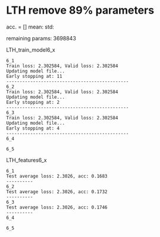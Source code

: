 # LTH remove 89% parameters
acc. = [] mean: std: 

remaining params: 3698843

LTH_train_model6_x
```
6_1
Train loss: 2.302584, Valid loss: 2.302584
Updating model file...
Early stopping at: 11
----------------------------------------------
6_2
Train loss: 2.302584, Valid loss: 2.302584
Updating model file...
Early stopping at: 2
----------------------------------------------
6_3
Train loss: 2.302584, Valid loss: 2.302584
Updating model file...
Early stopping at: 4
----------------------------------------------
6_4

6_5

```

LTH_features6_x
```
6_1
Test average loss: 2.3026, acc: 0.1683
----------
6_2
Test average loss: 2.3026, acc: 0.1732
----------
6_3
Test average loss: 2.3026, acc: 0.1746
----------
6_4

6_5

```
